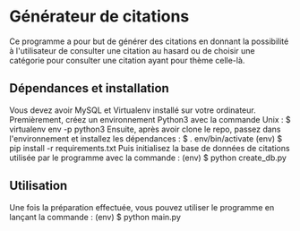 # Générateur de citations

Ce programme a pour but de générer des citations en donnant la possibilité à l'utilisateur de consulter une citation au hasard ou de choisir une catégorie pour consulter une citation ayant pour thème celle-là.

## Dépendances et installation

Vous devez avoir MySQL et Virtualenv installé sur votre ordinateur.
Premièrement, créez un environnement Python3 avec la commande Unix :
$ virtualenv env -p python3
Ensuite, après avoir clone le repo, passez dans l'environnement et installez les dépendances :
$ . env/bin/activate
(env) $ pip install -r requirements.txt
Puis initialisez la base de données de citations utilisée par le programme avec la commande :
(env) $ python create_db.py

## Utilisation

Une fois la préparation effectuée, vous pouvez utiliser le programme en lançant la commande :
(env) $ python main.py
